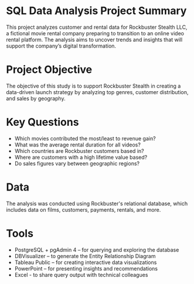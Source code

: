 # SQL Data Analysis Project Summary
This project analyzes customer and rental data for Rockbuster Stealth LLC, a fictional movie rental company preparing to transition to an online video rental platform. The analysis aims to uncover trends and insights that will support the company’s digital transformation. 

# Project Objective
The objective of this study is to support Rockbuster Stealth in creating a data-driven launch strategy by analyzing top genres, customer distribution, and sales by geography.

# Key Questions
* Which movies contributed the most/least to revenue gain?
* What was the average rental duration for all videos?
* Which countries are Rockbuster customers based in?
* Where are customers with a high lifetime value based?
* Do sales figures vary between geographic regions?

# Data 
The analysis was conducted using Rockbuster's relational database, which includes data on films, customers, payments, rentals, and more.

# Tools
* PostgreSQL + pgAdmin 4 – for querying and exploring the database
* DBVisualizer – to generate the Entity Relationship Diagram
* Tableau Public – for creating interactive data visualizations
* PowerPoint – for presenting insights and recommendations
* Excel - to share query output with technical colleagues
